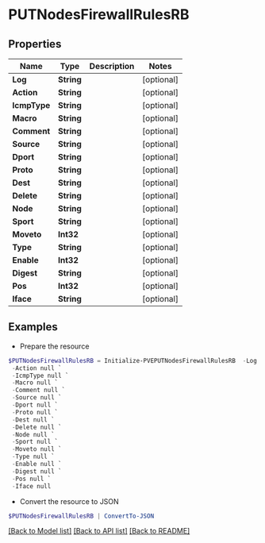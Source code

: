 # PUTNodesFirewallRulesRB
## Properties

Name | Type | Description | Notes
------------ | ------------- | ------------- | -------------
**Log** | **String** |  | [optional] 
**Action** | **String** |  | [optional] 
**IcmpType** | **String** |  | [optional] 
**Macro** | **String** |  | [optional] 
**Comment** | **String** |  | [optional] 
**Source** | **String** |  | [optional] 
**Dport** | **String** |  | [optional] 
**Proto** | **String** |  | [optional] 
**Dest** | **String** |  | [optional] 
**Delete** | **String** |  | [optional] 
**Node** | **String** |  | [optional] 
**Sport** | **String** |  | [optional] 
**Moveto** | **Int32** |  | [optional] 
**Type** | **String** |  | [optional] 
**Enable** | **Int32** |  | [optional] 
**Digest** | **String** |  | [optional] 
**Pos** | **Int32** |  | [optional] 
**Iface** | **String** |  | [optional] 

## Examples

- Prepare the resource
```powershell
$PUTNodesFirewallRulesRB = Initialize-PVEPUTNodesFirewallRulesRB  -Log null `
 -Action null `
 -IcmpType null `
 -Macro null `
 -Comment null `
 -Source null `
 -Dport null `
 -Proto null `
 -Dest null `
 -Delete null `
 -Node null `
 -Sport null `
 -Moveto null `
 -Type null `
 -Enable null `
 -Digest null `
 -Pos null `
 -Iface null
```

- Convert the resource to JSON
```powershell
$PUTNodesFirewallRulesRB | ConvertTo-JSON
```

[[Back to Model list]](../README.md#documentation-for-models) [[Back to API list]](../README.md#documentation-for-api-endpoints) [[Back to README]](../README.md)

